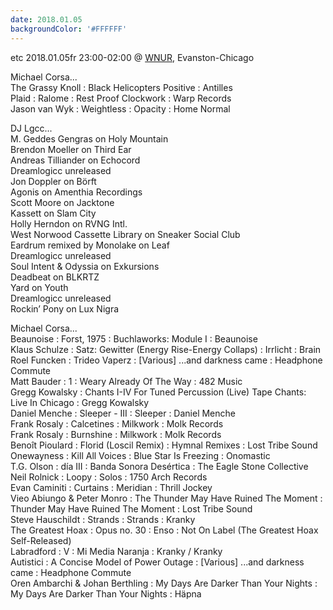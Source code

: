 ```yaml
---
date: 2018.01.05
backgroundColor: '#FFFFFF'
---
```


etc 2018.01.05fr 23:00-02:00 @ [WNUR](http://www.wnur.org/), Evanston-Chicago  

Michael Corsa...  
The Grassy Knoll : Black Helicopters Positive : Antilles  
Plaid : Ralome : Rest Proof Clockwork : Warp Records  
Jason van Wyk : Weightless : Opacity : Home Normal  

DJ Lgcc...  
M. Geddes Gengras on Holy Mountain  
Brendon Moeller on Third Ear  
Andreas Tilliander on Echocord  
Dreamlogicc unreleased  
Jon Doppler on Börft  
Agonis on Amenthia Recordings  
Scott Moore on Jacktone  
Kassett on Slam City  
Holly Herndon on RVNG Intl.  
West Norwood Cassette Library on Sneaker Social Club  
Eardrum remixed by Monolake on Leaf  
Dreamlogicc unreleased  
Soul Intent & Odyssia on Exkursions  
Deadbeat on BLKRTZ  
Yard on Youth  
Dreamlogicc unreleased  
Rockin’ Pony on Lux Nigra  

Michael Corsa...  
Beaunoise : Forst, 1975 : Buchlaworks: Module I : Beaunoise  
Klaus Schulze : Satz: Gewitter (Energy Rise-Energy Collaps) : Irrlicht : Brain  
Roel Funcken : Trideo Vaperz : \[Various\] ...and darkness came : Headphone Commute  
Matt Bauder : 1 : Weary Already Of The Way : 482 Music  
Gregg Kowalsky : Chants I-IV For Tuned Percussion (Live) Tape Chants: Live In Chicago : Gregg Kowalsky  
Daniel Menche : Sleeper - III : Sleeper : Daniel Menche  
Frank Rosaly : Calcetines : Milkwork : Molk Records  
Frank Rosaly : Burnshine : Milkwork : Molk Records  
Benoît Pioulard : Florid (Loscil Remix) : Hymnal Remixes : Lost Tribe Sound  
Onewayness : Kill All Voices : Blue Star Is Freezing : Onomastic  
T.G. Olson : día III : Banda Sonora Desértica : The Eagle Stone Collective  
Neil Rolnick : Loopy : Solos : 1750 Arch Records  
Evan Caminiti : Curtains : Meridian : Thrill Jockey  
Vieo Abiungo & Peter Monro : The Thunder May Have Ruined The Moment : Thunder May Have Ruined The Moment : Lost Tribe Sound  
Steve Hauschildt : Strands : Strands : Kranky  
The Greatest Hoax : Opus no. 30 : Enso : Not On Label (The Greatest Hoax Self-Released)  
Labradford : V : Mi Media Naranja : Kranky / Kranky  
Autistici : A Concise Model of Power Outage : \[Various\] ...and darkness came : Headphone Commute  
Oren Ambarchi & Johan Berthling : My Days Are Darker Than Your Nights : My Days Are Darker Than Your Nights : Häpna